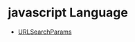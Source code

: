 # javascript Language

- [URLSearchParams](https://developer.mozilla.org/zh-CN/docs/Web/API/URLSearchParams)
